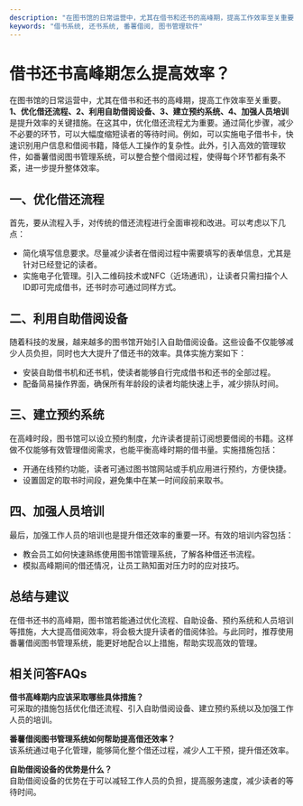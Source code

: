 ```yaml
---
description: "在图书馆的日常运营中，尤其在借书和还书的高峰期，提高工作效率至关重要。 **1、优化借还流程、2、利用自助借阅设备、3、建立预约系统、4、加强人员培训** 是提升效率的关键措施。在这其中，优化借还流程尤为重要。通过简化步骤，减少不必要的环节，可以大幅度缩短读者的等待时间。例如，可以实施电子借书卡，快速识别用户信息和借阅书籍，降低人工操作的复杂性。此外，引入高效的管理软件，如番薯借阅图书管理系统，可以整合整个借阅过程，使得每个环节都有条不紊，进一步提升整体效率。"
keywords: "借书系统, 还书系统, 番薯借阅, 图书管理软件"
---
```

# 借书还书高峰期怎么提高效率？

在图书馆的日常运营中，尤其在借书和还书的高峰期，提高工作效率至关重要。 **1、优化借还流程、2、利用自助借阅设备、3、建立预约系统、4、加强人员培训** 是提升效率的关键措施。在这其中，优化借还流程尤为重要。通过简化步骤，减少不必要的环节，可以大幅度缩短读者的等待时间。例如，可以实施电子借书卡，快速识别用户信息和借阅书籍，降低人工操作的复杂性。此外，引入高效的管理软件，如番薯借阅图书管理系统，可以整合整个借阅过程，使得每个环节都有条不紊，进一步提升整体效率。

## **一、优化借还流程**

首先，要从流程入手，对传统的借还流程进行全面审视和改进。可以考虑以下几点：

- 简化填写信息要求。尽量减少读者在借阅过程中需要填写的表单信息，尤其是针对已经登记的读者。
- 实施电子化管理。引入二维码技术或NFC（近场通讯），让读者只需扫描个人ID即可完成借书，还书时亦可通过同样方式。

## **二、利用自助借阅设备**

随着科技的发展，越来越多的图书馆开始引入自助借阅设备。这些设备不仅能够减少人员负担，同时也大大提升了借还书的效率。具体实施方案如下：

- 安装自助借书机和还书机，使读者能够自行完成借书和还书的全部过程。
- 配备简易操作界面，确保所有年龄段的读者均能快速上手，减少排队时间。

## **三、建立预约系统**

在高峰时段，图书馆可以设立预约制度，允许读者提前订阅想要借阅的书籍。这样做不仅能够有效管理借阅需求，也能平衡高峰时期的借书量。实施措施包括：

- 开通在线预约功能，读者可通过图书馆网站或手机应用进行预约，方便快捷。
- 设置固定的取书时间段，避免集中在某一时间段前来取书。

## **四、加强人员培训**

最后，加强工作人员的培训也是提升借还效率的重要一环。有效的培训内容包括：

- 教会员工如何快速熟练使用图书馆管理系统，了解各种借还书流程。
- 模拟高峰期间的借还情况，让员工熟知面对压力时的应对技巧。

## **总结与建议**

在借书还书的高峰期，图书馆若能通过优化流程、自助设备、预约系统和人员培训等措施，大大提高借阅效率，将会极大提升读者的借阅体验。与此同时，推荐使用番薯借阅图书管理系统，能更好地配合以上措施，帮助实现高效的管理。

## 相关问答FAQs

**借书高峰期内应该采取哪些具体措施？**  
可采取的措施包括优化借还流程、引入自助借阅设备、建立预约系统以及加强工作人员的培训。

**番薯借阅图书管理系统如何帮助提高借还效率？**  
该系统通过电子化管理，能够简化整个借还过程，减少人工干预，提升借还效率。

**自助借阅设备的优势是什么？**  
自助借阅设备的优势在于可以减轻工作人员的负担，提高服务速度，减少读者的等待时间。
